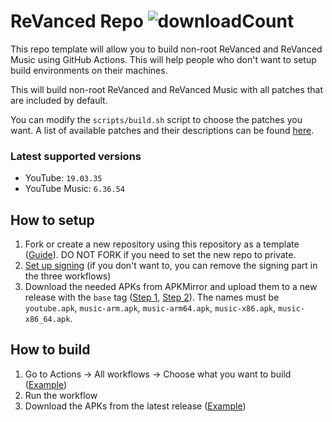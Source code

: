 # ReVanced Repo ![downloadCount](https://img.shields.io/github/downloads/LeddaZ/revanced-repo/total?color=blue&label=Downloads)
This repo template will allow you to build non-root ReVanced and ReVanced Music using GitHub Actions. This will help people who don't want to setup build environments on their machines.

This will build non-root ReVanced and ReVanced Music with all patches that are included by default.

You can modify the `scripts/build.sh` script to choose the patches you want. A list of available patches and their descriptions can be found [here](https://revanced.app/patches).

### Latest supported versions
- YouTube: `19.03.35`
- YouTube Music: `6.36.54`

## How to setup
1. Fork or create a new repository using this repository as a template ([Guide](https://docs.github.com/en/repositories/creating-and-managing-repositories/creating-a-repository-from-a-template)). DO NOT FORK if you need to set the new repo to private.
2. [Set up signing](signing.md) (if you don't want to, you can remove the signing part in the three workflows)
3. Download the needed APKs from APKMirror and upload them to a new release with the `base` tag ([Step 1](images/release_1.png), [Step 2](images/release_2.png)). The names must be `youtube.apk`, `music-arm.apk`, `music-arm64.apk`, `music-x86.apk`, `music-x86_64.apk`.

## How to build
1. Go to Actions -> All workflows -> Choose what you want to build ([Example](images/workflow_run.png))
2. Run the workflow
3. Download the APKs from the latest release ([Example](images/build_release.png))
